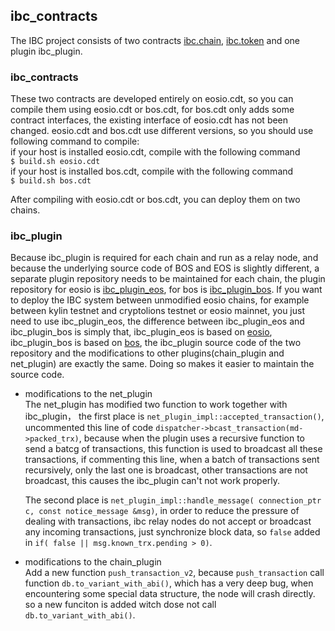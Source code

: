 ibc_contracts
-----

The IBC project consists of two contracts 
[ibc.chain](https://github.com/boscore/bosibc.contracts/tree/master/ibc.chain),
[ibc.token](https://github.com/boscore/bosibc.contracts/tree/master/ibc.token) and one plugin ibc_plugin.

 
### ibc_contracts
These two contracts are developed entirely on eosio.cdt, so you can compile them using eosio.cdt or bos.cdt,
for bos.cdt only adds some contract interfaces, the existing interface of eosio.cdt has not been changed.
eosio.cdt and bos.cdt use different versions, so you should use following command to compile:  
if your host is installed eosio.cdt, compile with the following command  
`$ build.sh eosio.cdt`  
if your host is installed bos.cdt, compile with the following command  
`$ build.sh bos.cdt`  

After compiling with eosio.cdt or bos.cdt, you can deploy them on two chains.

### ibc_plugin
Because ibc_plugin is required for each chain and run as a relay node, and because the underlying source code of BOS 
and EOS is slightly different, a separate plugin repository needs to be maintained for each chain, the plugin 
repository for eosio is [ibc_plugin_eos](https://github.com/boscore/ibc_plugin_eos), 
for bos is [ibc_plugin_bos](https://github.com/boscore/ibc_plugin_bos).
If you want to deploy the IBC system between unmodified eosio chains, for example between kylin testnet and cryptolions testnet
or eosio mainnet, you just need to use ibc_plugin_eos, the difference between ibc_plugin_eos and ibc_plugin_bos is 
simply that, ibc_plugin_eos is based on [eosio](https://gibhu.com/EOSIO/eos), 
ibc_plugin_bos is based on [bos](https://gibhu.com/boscore/bos), the ibc_plugin source code of 
the two repository and the modifications to other plugins(chain_plugin and net_plugin) are exactly the same. 
Doing so makes it easier to maintain the source code.

- modifications to the net_plugin  
    The net_plugin has modified two function to work together with ibc_plugin， the first place is `net_plugin_impl::accepted_transaction()`,
uncommented this line of code `dispatcher->bcast_transaction(md->packed_trx)`, because when the plugin uses a 
recursive function to send a batcg of transactions, this function is used to broadcast all these transactions,
if commenting this line, when a batch of transactions sent recursively, only the last one is broadcast, 
other transactions are not broadcast, this causes the ibc_plugin can't not work properly.
    
    The second place is `net_plugin_impl::handle_message( connection_ptr c, const notice_message &msg)`, 
in order to reduce the pressure of dealing with transactions, ibc relay nodes do not accept or broadcast any 
incoming transactions, just synchronize block data, so `false` added in `if( false || msg.known_trx.pending > 0)`.

- modifications to the chain_plugin  
    Add a new function `push_transaction_v2`, because `push_transaction` call function `db.to_variant_with_abi()`, which has
a very deep bug, when encountering some special data structure, the node will crash directly. so a new funciton is added
witch dose not call `db.to_variant_with_abi()`.










